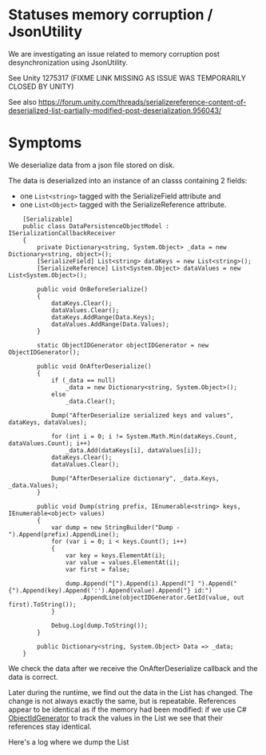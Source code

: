 Statuses memory corruption / JsonUtility
=

We are investigating an issue related to memory corruption post desynchronization using JsonUtility.

See Unity 1275317 (FIXME LINK MISSING AS ISSUE WAS TEMPORARILY CLOSED BY UNITY)

See also https://forum.unity.com/threads/serializereference-content-of-deserialized-list-partially-modified-post-deserialization.956043/

# Symptoms

We deserialize data from a json file stored on disk.

The data is deserialized into an instance of an classs containing 2 fields: 
* one `List<string>` tagged with the SerializeField attribute and
* one `List<Object>` tagged with the SerializeReference attribute.

```
	[Serializable]
	public class DataPersistenceObjectModel : ISerializationCallbackReceiver
	{
		private Dictionary<string, System.Object> _data = new Dictionary<string, object>();
		[SerializeField] List<string> dataKeys = new List<string>();
		[SerializeReference] List<System.Object> dataValues = new List<System.Object>();

		public void OnBeforeSerialize()
		{
			dataKeys.Clear();
			dataValues.Clear();
			dataKeys.AddRange(Data.Keys);
			dataValues.AddRange(Data.Values);
		}

		static ObjectIDGenerator objectIDGenerator = new ObjectIDGenerator();

		public void OnAfterDeserialize()
		{
			if (_data == null)
				_data = new Dictionary<string, System.Object>();
			else
				_data.Clear();

			Dump("AfterDeserialize serialized keys and values", dataKeys, dataValues);

			for (int i = 0; i != System.Math.Min(dataKeys.Count, dataValues.Count); i++)
				_data.Add(dataKeys[i], dataValues[i]);
			dataKeys.Clear();
			dataValues.Clear();

			Dump("AfterDeserialize dictionary", _data.Keys, _data.Values);
		}

		public void Dump(string prefix, IEnumerable<string> keys, IEnumerable<object> values)
		{
			var dump = new StringBuilder("Dump - ").Append(prefix).AppendLine();
			for (var i = 0; i < keys.Count(); i++)
			{
				var key = keys.ElementAt(i);
				var value = values.ElementAt(i);
				var first = false;

				dump.Append("[").Append(i).Append("] ").Append("{").Append(key).Append(':').Append(value).Append("} id:")
					.AppendLine(objectIDGenerator.GetId(value, out first).ToString());
			}

			Debug.Log(dump.ToString());
		}

		public Dictionary<string, System.Object> Data => _data;
	}
```

We check the data after we receive the OnAfterDeserialize callback and the data is correct.

Later during the runtime, we find out the data in the List<Object> has changed. The change is not always exactly the same, but is repeatable. References appear to be identical as if the memory had been modified: if we use C# [ObjectIdGenerator](https://github.com/microsoft/referencesource/blob/master/mscorlib/system/runtime/serialization/objectidgenerator.cs
) to track the values in the List<Object> we see that their references stay identical.

Here's a log where we dump the List<Object> at 2 different times. Each line logs the object index in the List, the associated key, the value type and the id of the object as identified by a static instance of an ObjectIdGenerator. 

:warning:Note the change of types for objects with ids 1 and 2.:warning:

```
Dump - AfterDeserialize serialized keys and values
[0] {DataPersistence.CurrentMajorVersion:DataPersistenceCleaner+VersionState} id:1
[1] {ProfileManagerState:WWTK.School.Profiles.ProfileManager+ProfileManagerState} id:2
[2] {AppVersion:WWTK.AppVersion.AppVersionManager+State} id:3
[3] {LoginAccess.Save:WWTK.LoginAccess.LoginAccessController+LoginAccessSave} id:4
[4] {AppUpdateNotifierState:WWTK.AppVersion.AppUpdateNotifierViewController+AppUpdateNotifierState} id:5
[5] {ActivityReportManager.ReportsToSendQueue:WWTK.School.Pedagogy.Reporting.ActivityReportManager+SaveQueue} id:6
[6] {ActivityReportManager.MaximumReportsReachedOccurences:WWTK.School.Pedagogy.Reporting.ActivityReportManager+SaveReachedCount} id:7

Dump - Invalid Cast: 
[0] {DataPersistence.CurrentMajorVersion:Self} id:1
[1] {ProfileManagerState:Zenject.InjectTypeInfo} id:2
[2] {AppVersion:WWTK.AppVersion.AppVersionManager+State} id:3
[3] {LoginAccess.Save:WWTK.LoginAccess.LoginAccessController+LoginAccessSave} id:4
[4] {AppUpdateNotifierState:WWTK.AppVersion.AppUpdateNotifierViewController+AppUpdateNotifierState} id:5
[5] {ActivityReportManager.ReportsToSendQueue:WWTK.School.Pedagogy.Reporting.ActivityReportManager+SaveQueue} id:6
[6] {ActivityReportManager.MaximumReportsReachedOccurences:WWTK.School.Pedagogy.Reporting.ActivityReportManager+SaveReachedCount} id:7
```

:warning:Conclusion: We assume the memory is somehow modified.:warning:

The problem is to find where and by who...

# Affected systems

## Platforms

Affects: Mac, Android, iOS.

:warning:Does not seem to affect Windows so far.:warning:

Not sure about Linux yet.

## Notable instances

:warning:We manage to reliably reproduce the issue on one particular Mac computer. Running the same build on other Mac does not reliably reproduce the issue or at all.:warning:
We've focused running builds on this computer.

We do not manage to reproduce it in editor yet.

# Main findings so far

The project uses [Zenject Baking](https://github.com/svermeulen/Extenject#reflection-baking). This consists of code weaving that is ran at build time. Note right now it only bakes Zenject classes.

The code for the code weaving can be found [here](https://github.com/svermeulen/Extenject/blob/master/UnityProject/Assets/Plugins/Zenject/OptionalExtras/ReflectionBaking/Common/ReflectionBakingModuleEditor.cs#L125-L160) and [here](https://github.com/svermeulen/Extenject/blob/master/UnityProject/Assets/Plugins/Zenject/OptionalExtras/ReflectionBaking/Common/ReflectionBakingModuleEditor.cs#L437).

  :warning:When we deactivate Zenject Baking it at build time, the problem disappears:warning:

  :warning:When we keep Zenject Baking at build time, but do not let Zenject call the baked methods and rely on reflection instead the problem disappears.:warning:
